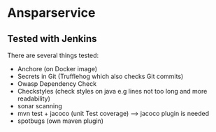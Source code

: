 
# Ansparservice

## Tested with Jenkins


There are several things tested:
* Anchore (on Docker image)
* Secrets in Git (Trufflehog which also checks Git commits)
* Owasp Dependency Check
* Checkstyles (check styles on java e.g lines not too long and more readability)
* sonar scanning
* mvn test + jacoco (unit Test coverage) --> jacoco plugin is needed
* spotbugs (own maven plugin)
